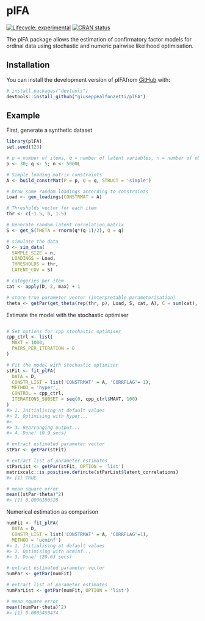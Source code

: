 
<!-- README.md is generated from README.Rmd. Please edit that file -->

# plFA

<!-- badges: start -->

[![Lifecycle:
experimental](https://img.shields.io/badge/lifecycle-experimental-orange.svg)](https://lifecycle.r-lib.org/articles/stages.html#experimental)
[![CRAN
status](https://www.r-pkg.org/badges/version/plFA)](https://CRAN.R-project.org/package=plFA)
<!-- badges: end -->

The plFA package allows the estimation of confirmatory factor models for
ordinal data using stochastic and numeric pairwise likelihood
optimisation.

## Installation

You can install the development version of plFAfrom
[GitHub](https://github.com/) with:

``` r
# install.packages("devtools")
devtools::install_github("giuseppealfonzetti/plFA")
```

## Example

First, generate a synthetic dataset

``` r
library(plFA)
set.seed(123)

# p = number of items, q = number of latent variables, n = number of observations
p <- 30; q <- 5; n <- 5000L

# Simple loading matrix constraints
A <- build_constrMat(P = p, Q = q, STRUCT = 'simple')

# Draw some random loadings according to constraints
Load <- gen_loadings(CONSTRMAT = A)

# Thresholds vector for each item
thr <- c(-1.5, 0, 1.5)

# Generate random latent correlation matrix
S <- get_S(THETA = rnorm(q*(q-1)/2), Q = q)

# simulate the data
D <- sim_data(
  SAMPLE_SIZE = n,
  LOADINGS = Load,
  THRESHOLDS = thr,
  LATENT_COV = S)

# categories per item
cat <- apply(D, 2, max) + 1

# store true parameter vector (interpretable parameterisation)
theta <- getPar(get_theta(rep(thr, p), Load, S, cat, A), C = sum(cat), P = p, Q = q, CONSTRMAT = A)
```

Estimate the model with the stochastic optimiser

``` r

# Set options for cpp stochastic optimiser
cpp_ctrl <- list(
  MAXT = 1000,
  PAIRS_PER_ITERATION = 8
)

# Fit the model with stochastic optimiser
stFit <- fit_plFA(
  DATA = D,
  CONSTR_LIST = list('CONSTRMAT' = A, 'CORRFLAG'= 1),
  METHOD = 'hyper',
  CONTROL = cpp_ctrl,
  ITERATIONS_SUBSET = seq(0, cpp_ctrl$MAXT, 100)
)
#> 1. Initialising at default values
#> 2. Optimising with hyper...
#> 
#> 3. Rearranging output...
#> 4. Done! (0.9 secs)

# extract estimated parameter vector
stPar <- getPar(stFit)

# extract list of parameter estimates
stParList <- getPar(stFit, OPTION = 'list')
matrixcalc::is.positive.definite(stParList$latent_correlations)
#> [1] TRUE

# mean square error
mean((stPar-theta)^2)
#> [1] 0.0006180528
```

Numerical estimation as comparison

``` r
numFit <- fit_plFA(
  DATA = D,
  CONSTR_LIST = list('CONSTRMAT' = A, 'CORRFLAG'=1),
  METHOD = 'ucminf')
#> 1. Initialising at default values
#> 2. Optimising with ucminf...
#> 3. Done! (20.63 secs)

# extract estimated parameter vector
numPar <- getPar(numFit)

# extract list of parameter estimates
numParList <- getPar(numFit, OPTION = 'list')

# mean square error
mean((numPar-theta)^2)
#> [1] 0.0005450474
```
